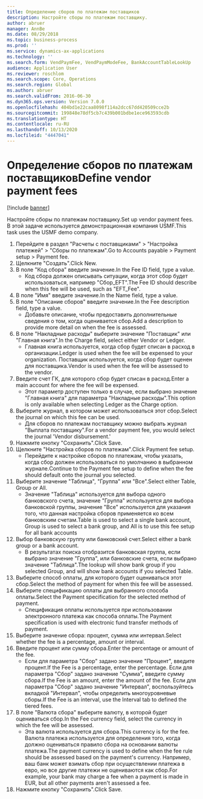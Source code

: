 ```yaml
---
title: Определение сборов по платежам поставщиков
description: Настройте сборы по платежам поставщику.
author: abruer
manager: AnnBe
ms.date: 08/29/2018
ms.topic: business-process
ms.prod: ''
ms.service: dynamics-ax-applications
ms.technology: ''
ms.search.form: VendPaymFee, VendPaymModeFee, BankAccountTableLookUp
audience: Application User
ms.reviewer: roschlom
ms.search.scope: Core, Operations
ms.search.region: Global
ms.author: abruer
ms.search.validFrom: 2016-06-30
ms.dyn365.ops.version: Version 7.0.0
ms.openlocfilehash: 404bd1e22caa8098f114a2dcc67dd420509cce2b
ms.sourcegitcommit: 199848e78df5cb7c439b001bdbe1ece963593cdb
ms.translationtype: HT
ms.contentlocale: ru-RU
ms.lasthandoff: 10/13/2020
ms.locfileid: "4447041"
---
```

# <a name="define-vendor-payment-fees"></a><span data-ttu-id="4b59a-103">Определение сборов по платежам поставщиков</span><span class="sxs-lookup"><span data-stu-id="4b59a-103">Define vendor payment fees</span></span>

[!include [banner](../../includes/banner.md)]

<span data-ttu-id="4b59a-104">Настройте сборы по платежам поставщику.</span><span class="sxs-lookup"><span data-stu-id="4b59a-104">Set up vendor payment fees.</span></span> <span data-ttu-id="4b59a-105">В этой задаче используется демонстрационная компания USMF.</span><span class="sxs-lookup"><span data-stu-id="4b59a-105">This task uses the USMF demo company.</span></span>

1. <span data-ttu-id="4b59a-106">Перейдите в раздел "Расчеты с поставщиками" > "Настройка платежей" > "Сборы по платежам".</span><span class="sxs-lookup"><span data-stu-id="4b59a-106">Go to Accounts payable > Payment setup > Payment fee.</span></span>
2. <span data-ttu-id="4b59a-107">Щелкните "Создать".</span><span class="sxs-lookup"><span data-stu-id="4b59a-107">Click New.</span></span>
3. <span data-ttu-id="4b59a-108">В поле "Код сбора" введите значение.</span><span class="sxs-lookup"><span data-stu-id="4b59a-108">In the Fee ID field, type a value.</span></span>
    * <span data-ttu-id="4b59a-109">Код сбора должен описывать ситуации, когда этот сбор будет использоваться, например "Сбор_EFT".</span><span class="sxs-lookup"><span data-stu-id="4b59a-109">The Fee ID should describe when this fee will be used, such as "EFT_Fee".</span></span>  
4. <span data-ttu-id="4b59a-110">В поле "Имя" введите значение.</span><span class="sxs-lookup"><span data-stu-id="4b59a-110">In the Name field, type a value.</span></span>
5. <span data-ttu-id="4b59a-111">В поле "Описание сборов" введите значение.</span><span class="sxs-lookup"><span data-stu-id="4b59a-111">In the Fee description field, type a value.</span></span>
    * <span data-ttu-id="4b59a-112">Добавьте описание, чтобы предоставить дополнительные сведения о том, когда оценивается сбор.</span><span class="sxs-lookup"><span data-stu-id="4b59a-112">Add a description to provide more detail on when the fee is assessed.</span></span>  
6. <span data-ttu-id="4b59a-113">В поле "Накладные расходы" выберите значение "Поставщик" или "Главная книга".</span><span class="sxs-lookup"><span data-stu-id="4b59a-113">In the Charge field, select either Vendor or Ledger.</span></span>
    * <span data-ttu-id="4b59a-114">Главная книга используется, когда сбор будет списан в расход в организации.</span><span class="sxs-lookup"><span data-stu-id="4b59a-114">Ledger is used when the fee will be expensed to your organization.</span></span>  <span data-ttu-id="4b59a-115">Поставщик используется, когда сбор будет оценен для поставщика.</span><span class="sxs-lookup"><span data-stu-id="4b59a-115">Vendor is used when the fee will be assessed to the vendor.</span></span>  
7. <span data-ttu-id="4b59a-116">Введите счет ГК, для которого сбор будет списан в расход.</span><span class="sxs-lookup"><span data-stu-id="4b59a-116">Enter a main account for where the fee will be expensed.</span></span>
    * <span data-ttu-id="4b59a-117">Этот параметр доступен только в случае, если выбрано значение "Главная книга" для параметра "Накладные расходы".</span><span class="sxs-lookup"><span data-stu-id="4b59a-117">This option is only available when selecting Ledger as the Charge option.</span></span>  
8. <span data-ttu-id="4b59a-118">Выберите журнал, в котором может использоваться этот сбор.</span><span class="sxs-lookup"><span data-stu-id="4b59a-118">Select the journal on which this fee can be used.</span></span> 
    * <span data-ttu-id="4b59a-119">Для сборов по платежам поставщику можно выбрать журнал "Выплата поставщику".</span><span class="sxs-lookup"><span data-stu-id="4b59a-119">For a vendor payment fee, you would select the journal 'Vendor disbursement.'</span></span>  
9. <span data-ttu-id="4b59a-120">Нажмите кнопку "Сохранить".</span><span class="sxs-lookup"><span data-stu-id="4b59a-120">Click Save.</span></span>
10. <span data-ttu-id="4b59a-121">Щелкните "Настройка сборов по платежам".</span><span class="sxs-lookup"><span data-stu-id="4b59a-121">Click Payment fee setup.</span></span>
    * <span data-ttu-id="4b59a-122">Перейдите к настройке сборов по платежам, чтобы указать, когда сбор должен использоваться по умолчанию в выбранном журнале.</span><span class="sxs-lookup"><span data-stu-id="4b59a-122">Continue to the Payment fee setup to define when the fee should default onto the journal you selected.</span></span>  
11. <span data-ttu-id="4b59a-123">Выберите значение "Таблица", "Группа" или "Все".</span><span class="sxs-lookup"><span data-stu-id="4b59a-123">Select either Table, Group or All.</span></span>
    * <span data-ttu-id="4b59a-124">Значение "Таблица" используется для выбора одного банковского счета, значение "Группа" используется для выбора банковской группы, значение "Все" используется для указания того, что данная настройка сборов применяется ко всем банковским счетам.</span><span class="sxs-lookup"><span data-stu-id="4b59a-124">Table is used to select a single bank account, Group is used to select a bank group, and All is to use this fee setup for all bank accounts</span></span>  
12. <span data-ttu-id="4b59a-125">Выбор банковскую группу или банковский счет.</span><span class="sxs-lookup"><span data-stu-id="4b59a-125">Select either a bank group or a bank account.</span></span>
    * <span data-ttu-id="4b59a-126">В результатах поиска отобразится банковская группа, если выбрано значение "Группа", или банковские счета, если выбрано значение "Таблица".</span><span class="sxs-lookup"><span data-stu-id="4b59a-126">The lookup will show bank group if you selected Group, and will show bank accounts if you selected Table.</span></span>  
13. <span data-ttu-id="4b59a-127">Выберите способ оплаты, для которого будет оцениваться этот сбор.</span><span class="sxs-lookup"><span data-stu-id="4b59a-127">Select the method of payment for when this fee will be assessed.</span></span>
14. <span data-ttu-id="4b59a-128">Выберите спецификацию оплаты для выбранного способа оплаты.</span><span class="sxs-lookup"><span data-stu-id="4b59a-128">Select the Payment specification for the selected method of payment.</span></span>
    * <span data-ttu-id="4b59a-129">Спецификация оплаты используется при использовании электронного платежа как способа оплаты.</span><span class="sxs-lookup"><span data-stu-id="4b59a-129">The Payment specification is used with electronic fund transfer methods of payment.</span></span>  
15. <span data-ttu-id="4b59a-130">Выберите значение сбора: процент, сумма или интервал.</span><span class="sxs-lookup"><span data-stu-id="4b59a-130">Select whether the fee is a percentage, amount or interval.</span></span>
16. <span data-ttu-id="4b59a-131">Введите процент или сумму сбора.</span><span class="sxs-lookup"><span data-stu-id="4b59a-131">Enter the percentage or amount of the fee.</span></span>
    * <span data-ttu-id="4b59a-132">Если для параметра "Сбор" задано значение "Процент", введите процент.</span><span class="sxs-lookup"><span data-stu-id="4b59a-132">If the Fee is a percentage, enter the percentage.</span></span> <span data-ttu-id="4b59a-133">Если для параметра "Сбор" задано значение "Сумма", введите сумму сбора.</span><span class="sxs-lookup"><span data-stu-id="4b59a-133">If the Fee is an amount, enter the amount of the fee.</span></span> <span data-ttu-id="4b59a-134">Если для параметра "Сбор" задано значение "Интервал", воспользуйтесь вкладкой "Интервал", чтобы определить многоуровневые сборы.</span><span class="sxs-lookup"><span data-stu-id="4b59a-134">If the Fee is an interval, use the Interval tab to defined the tiered fees.</span></span>  
17. <span data-ttu-id="4b59a-135">В поле "Валюта сбора" выберите валюту, в которой будет оцениваться сбор.</span><span class="sxs-lookup"><span data-stu-id="4b59a-135">In the Fee currency field, select the currency in which the fee will be assessed.</span></span>
    * <span data-ttu-id="4b59a-136">Эта валюта используется для сбора.</span><span class="sxs-lookup"><span data-stu-id="4b59a-136">This currency is for the fee.</span></span> <span data-ttu-id="4b59a-137">Валюта платежа используется для определения того, когда должно оцениваться правило сбора на основании валюты платежа.</span><span class="sxs-lookup"><span data-stu-id="4b59a-137">The payment currency is used to define when the fee rule should be assessed based on the payment's currency.</span></span> <span data-ttu-id="4b59a-138">Например, ваш банк может взимать сбор при осуществлении платежа в евро, но все другие платежи не оцениваются как сбор.</span><span class="sxs-lookup"><span data-stu-id="4b59a-138">For example, your bank may charge a fee when a payment is made in EUR, but all other payments aren't assessed a fee.</span></span>  
18. <span data-ttu-id="4b59a-139">Нажмите кнопку "Сохранить".</span><span class="sxs-lookup"><span data-stu-id="4b59a-139">Click Save.</span></span>

